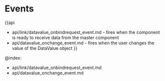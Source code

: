 Events
=======

{{api
- api/link/datavalue_onbindrequest_event.md - fires when the component is ready to receive data from the master component
- api/datavalue_onchange_event.md - fires when the user changes the value of the DataValue object
}}

@index:
- api/link/datavalue_onbindrequest_event.md
- api/datavalue_onchange_event.md


